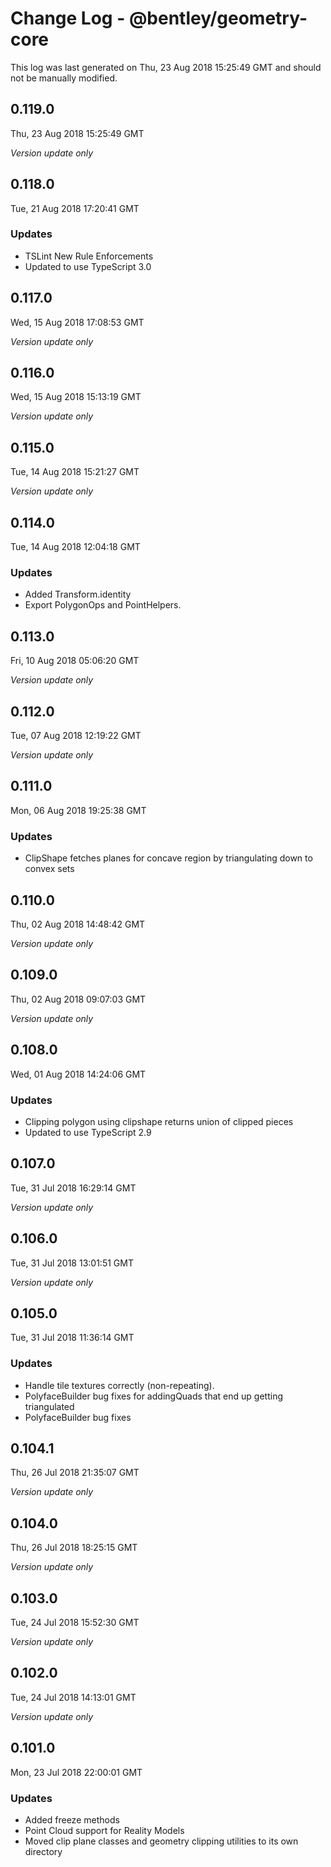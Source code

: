 # Change Log - @bentley/geometry-core

This log was last generated on Thu, 23 Aug 2018 15:25:49 GMT and should not be manually modified.

## 0.119.0
Thu, 23 Aug 2018 15:25:49 GMT

*Version update only*

## 0.118.0
Tue, 21 Aug 2018 17:20:41 GMT

### Updates

- TSLint New Rule Enforcements
- Updated to use TypeScript 3.0

## 0.117.0
Wed, 15 Aug 2018 17:08:53 GMT

*Version update only*

## 0.116.0
Wed, 15 Aug 2018 15:13:19 GMT

*Version update only*

## 0.115.0
Tue, 14 Aug 2018 15:21:27 GMT

*Version update only*

## 0.114.0
Tue, 14 Aug 2018 12:04:18 GMT

### Updates

- Added Transform.identity
- Export PolygonOps and PointHelpers.

## 0.113.0
Fri, 10 Aug 2018 05:06:20 GMT

*Version update only*

## 0.112.0
Tue, 07 Aug 2018 12:19:22 GMT

*Version update only*

## 0.111.0
Mon, 06 Aug 2018 19:25:38 GMT

### Updates

- ClipShape fetches planes for concave region by triangulating down to convex sets

## 0.110.0
Thu, 02 Aug 2018 14:48:42 GMT

*Version update only*

## 0.109.0
Thu, 02 Aug 2018 09:07:03 GMT

*Version update only*

## 0.108.0
Wed, 01 Aug 2018 14:24:06 GMT

### Updates

- Clipping polygon using clipshape returns union of clipped pieces
- Updated to use TypeScript 2.9

## 0.107.0
Tue, 31 Jul 2018 16:29:14 GMT

*Version update only*

## 0.106.0
Tue, 31 Jul 2018 13:01:51 GMT

*Version update only*

## 0.105.0
Tue, 31 Jul 2018 11:36:14 GMT

### Updates

- Handle tile textures correctly (non-repeating).
- PolyfaceBuilder bug fixes for addingQuads that end up getting triangulated
- PolyfaceBuilder bug fixes

## 0.104.1
Thu, 26 Jul 2018 21:35:07 GMT

*Version update only*

## 0.104.0
Thu, 26 Jul 2018 18:25:15 GMT

*Version update only*

## 0.103.0
Tue, 24 Jul 2018 15:52:30 GMT

*Version update only*

## 0.102.0
Tue, 24 Jul 2018 14:13:01 GMT

*Version update only*

## 0.101.0
Mon, 23 Jul 2018 22:00:01 GMT

### Updates

- Added freeze methods 
- Point Cloud support for Reality Models
- Moved clip plane classes and geometry clipping utilities to its own directory

